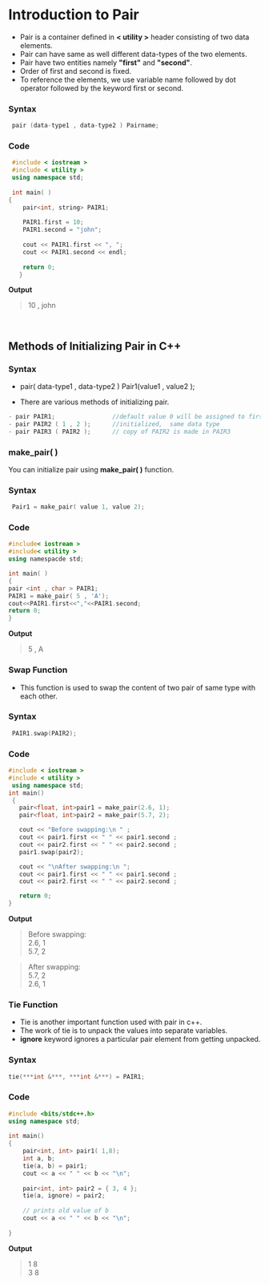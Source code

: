 # Introduction to Pair
- Pair is a container defined in **< utility >** header consisting of two data elements.
- Pair can have same as well different data-types of the two elements.
- Pair have two entities namely **"first"** and **"second"**.
- Order of first and second is fixed.
- To reference the elements, we use variable name followed by dot operator followed by the keyword first or second.

### Syntax  
```c++
 pair (data-type1 , data-type2 ) Pairname;
 ```
### Code
```c++  
 #include < iostream >  
 #include < utility >  
 using namespace std;
 
 int main( )  
{  
    pair<int, string> PAIR1;  
 
    PAIR1.first = 10;
    PAIR1.second = "john";
 
    cout << PAIR1.first << ", ";
    cout << PAIR1.second << endl;
 
    return 0;
   }
   ```

**Output**
>10 , john 

<br/>  

## Methods of Initializing Pair in C++

### Syntax

- pair( data-type1 , data-type2 ) Pair1(value1 , value2 );      

- There are various methods of initializing pair. 
 ```c++
 - pair PAIR1;                //default value 0 will be assigned to first
 - pair PAIR2 ( 1 , 2 );      //initialized,  same data type
 - pair PAIR3 ( PAIR2 );      // copy of PAIR2 is made in PAIR3
```
### make_pair( )
You can initialize pair using **make_pair( )** function.
### Syntax
```c++
 Pair1 = make_pair( value 1, value 2);
```
### Code
```c++
#include< iostream >
#include< utility >
using namespacde std;

int main( )
{
pair <int , char > PAIR1;
PAIR1 = make_pair( 5 , 'A');
cout<<PAIR1.first<<","<<PAIR1.second;
return 0;
}
```
**Output**
> 5 , A

### Swap Function

  - This function is used to swap the content of two pair of same type with each other.  
 
 ### Syntax 
 ```c++
  PAIR1.swap(PAIR2); 
  ```
 
 ### Code
 ```c++
 #include < iostream >  
 #include < utility >  
  using namespace std;   
 int main()    
  {  
    pair<float, int>pair1 = make_pair(2.6, 1);  
    pair<float, int>pair2 = make_pair(5.7, 2);  
 
    cout << "Before swapping:\n " ;  
    cout << pair1.first << " " << pair1.second ;  
    cout << pair2.first << " " << pair2.second ;  
    pair1.swap(pair2);  
 
    cout << "\nAfter swapping:\n ";  
    cout << pair1.first << " " << pair1.second ;  
    cout << pair2.first << " " << pair2.second ;  
 
    return 0;
}  
```
 
**Output** 

>Before swapping:  
>2.6, 1  
>5.7, 2    

>After swapping:  
>5.7, 2  
>2.6, 1 

### Tie Function 
- Tie is another important function used with pair in c++.
- The work of tie is to unpack the values into separate variables.
- **ignore** keyword ignores a particular pair element from getting unpacked.   
### Syntax
```c++
tie(***int &***, ***int &***) = PAIR1; 
```
### Code
```c++
#include <bits/stdc++.h>
using namespace std;
 
int main()
{
    pair<int, int> pair1( 1,8);
    int a, b;
    tie(a, b) = pair1;
    cout << a << " " << b << "\n";
 
    pair<int, int> pair2 = { 3, 4 };
    tie(a, ignore) = pair2;
   
    // prints old value of b
    cout << a << " " << b << "\n";
    
}
 ```
**Output**  
> 1 8  
> 3 8
